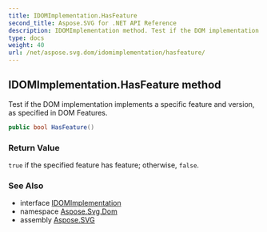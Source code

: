 ```yaml
---
title: IDOMImplementation.HasFeature
second_title: Aspose.SVG for .NET API Reference
description: IDOMImplementation method. Test if the DOM implementation implements a specific feature and version as specified in DOM Features
type: docs
weight: 40
url: /net/aspose.svg.dom/idomimplementation/hasfeature/
---
```

## IDOMImplementation.HasFeature method

Test if the DOM implementation implements a specific feature and version, as specified in DOM Features.

```csharp
public bool HasFeature()
```

### Return Value

`true` if the specified feature has feature; otherwise, `false`.

### See Also

* interface [IDOMImplementation](../)
* namespace [Aspose.Svg.Dom](../../../aspose.svg.dom/)
* assembly [Aspose.SVG](../../../)
